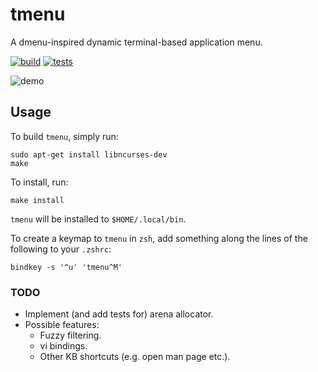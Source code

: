 # tmenu
A dmenu-inspired dynamic terminal-based application menu.

[![build](https://github.com/deforde/tmenu/actions/workflows/build.yml/badge.svg)](https://github.com/deforde/tmenu/actions/workflows/build.yml)
[![tests](https://github.com/deforde/tmenu/actions/workflows/test.yml/badge.svg)](https://github.com/deforde/tmenu/actions/workflows/test.yml)

![demo](https://user-images.githubusercontent.com/7503504/208658056-fa7e3ad5-4ecb-4301-bc17-9063a7a94c82.gif)


## Usage
To build `tmenu`, simply run:
```
sudo apt-get install libncurses-dev
make
```
To install, run:
```
make install
```
`tmenu` will be installed to `$HOME/.local/bin`.

To create a keymap to `tmenu` in `zsh`, add something along the lines of the following to your `.zshrc`:
```
bindkey -s '^u' 'tmenu^M'
```

### TODO
- Implement (and add tests for) arena allocator.
- Possible features:
    - Fuzzy filtering.
    - vi bindings.
    - Other KB shortcuts (e.g. open man page etc.).

